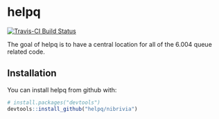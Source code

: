 # helpq
[![Travis-CI Build Status](https://travis-ci.org/nibrivia/helpq.svg?branch=master)](https://travis-ci.org/nibrivia/helpq)

The goal of helpq is to have a central location for all of the 6.004 queue related code.

## Installation

You can install helpq from github with:

```R
# install.packages("devtools")
devtools::install_github("helpq/nibrivia")
```


